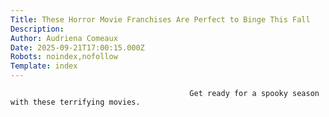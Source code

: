 ```yaml
---
Title: These Horror Movie Franchises Are Perfect to Binge This Fall
Description: 
Author: Audriena Comeaux 
Date: 2025-09-21T17:00:15.000Z
Robots: noindex,nofollow
Template: index
---
```


                                            Get ready for a spooky season with these terrifying movies.
                                        